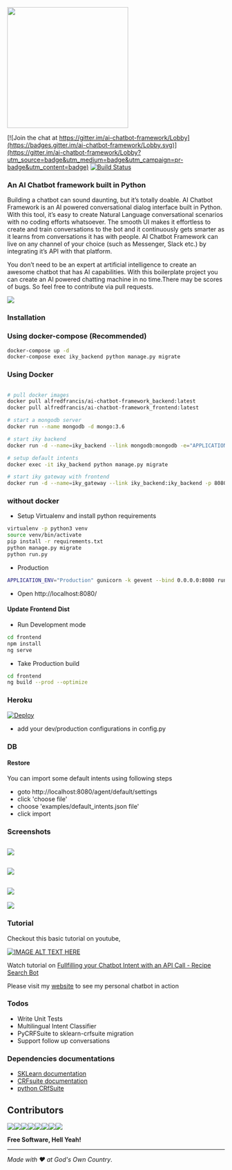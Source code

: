 <img src="https://i.ibb.co/vLR1wpG/logo.png" width="280"/>

[![Join the chat at https://gitter.im/ai-chatbot-framework/Lobby](https://badges.gitter.im/ai-chatbot-framework/Lobby.svg)](https://gitter.im/ai-chatbot-framework/Lobby?utm_source=badge&utm_medium=badge&utm_campaign=pr-badge&utm_content=badge) [![Build Status](https://travis-ci.com/alfredfrancis/ai-chatbot-framework.svg?branch=master)](https://travis-ci.com/alfredfrancis/ai-chatbot-framework.svg?branch=master)



### An AI Chatbot framework built in Python

Building a chatbot can sound daunting, but it’s totally doable. AI Chatbot Framework is an AI powered conversational dialog interface built in Python. With this tool, it’s easy to create Natural Language conversational scenarios with no coding efforts whatsoever. The smooth UI makes it effortless to create and train conversations to the bot and it continuously gets smarter as it learns from conversations it has with people. AI Chatbot Framework can live on any channel of your choice (such as Messenger, Slack etc.) by integrating it’s API with that platform.

You don’t need to be an expert at artificial intelligence to create an awesome chatbot that has AI capabilities. With this boilerplate project you can create an AI powered chatting machine in no time.There may be scores of bugs. So feel free to contribute  via pull requests.

![](https://image.ibb.co/eMJ9Wx/Screen_Shot_2018_04_28_at_1_45_28_PM.png)

### Installation

### Using docker-compose (Recommended) 
```sh
docker-compose up -d
docker-compose exec iky_backend python manage.py migrate
```

### Using Docker
```sh

# pull docker images
docker pull alfredfrancis/ai-chatbot-framework_backend:latest
docker pull alfredfrancis/ai-chatbot-framework_frontend:latest

# start a mongodb server
docker run --name mongodb -d mongo:3.6

# start iky backend
docker run -d --name=iky_backend --link mongodb:mongodb -e="APPLICATION_ENV=Production" alfredfrancis/ai-chatbot-framework_backend:latest

# setup default intents
docker exec -it iky_backend python manage.py migrate

# start iky gateway with frontend
docker run -d --name=iky_gateway --link iky_backend:iky_backend -p 8080:80 alfredfrancis/ai-chatbot-framework_frontend:latest

```

### without docker

* Setup Virtualenv and install python requirements
```sh
virtualenv -p python3 venv
source venv/bin/activate
pip install -r requirements.txt
python manage.py migrate
python run.py
```
* Production
```sh
APPLICATION_ENV="Production" gunicorn -k gevent --bind 0.0.0.0:8080 run:app
```
* Open http://localhost:8080/

#### Update Frontend Dist
* Run Development mode
```sh
cd frontend
npm install
ng serve
```
* Take Production build
```sh
cd frontend
ng build --prod --optimize
```

### Heroku
[![Deploy](https://www.herokucdn.com/deploy/button.png)](https://heroku.com/deploy)

* add your dev/production configurations in config.py

### DB

#### Restore
You can import some default intents using following steps

- goto http://localhost:8080/agent/default/settings
- click 'choose file'
- choose 'examples/default_intents.json file'
- click import

### Screenshots

![](https://image.ibb.co/i9ReWx/Screen_Shot_2018_04_28_at_1_38_15_PM.png)
---
![](https://image.ibb.co/ivXKWx/Screen_Shot_2018_04_28_at_1_38_36_PM.png)
---
![](https://image.ibb.co/nf9Bdc/Screen_Shot_2018_04_28_at_1_38_57_PM.png)
---
![](https://image.ibb.co/b4q1dc/Screen_Shot_2018_04_28_at_1_43_06_PM.png)
### Tutorial

Checkout this basic tutorial on youtube,

[![IMAGE ALT TEXT HERE](https://preview.ibb.co/fj9N3v/Screenshot_from_2017_04_05_03_11_04.png)](https://www.youtube.com/watch?v=S1Fj7WinaBA)


Watch tutorial on [Fullfilling your Chatbot Intent with an API Call - Recipe Search Bot](https://www.youtube.com/watch?v=gqO69ojLobQ)

Please visit my [website](http://alfredfrancis.github.io) to see my personal chatbot in action

### Todos
 *  Write Unit Tests
 *  Multilingual Intent Classifier
 *  PyCRFSuite to sklearn-crfsuite migration
 *  Support follow up conversations
 
 ### Dependencies documentations
* [SKLearn documentation](http://scikit-learn.org/)
* [CRFsuite documentation](http://www.chokkan.org/software/crfsuite/)
* [python CRfSuite](https://python-crfsuite.readthedocs.io/en/latest/)

## Contributors

[![](https://sourcerer.io/fame/alfredfrancis/alfredfrancis/ai-chatbot-framework/images/0)](https://sourcerer.io/fame/alfredfrancis/alfredfrancis/ai-chatbot-framework/links/0)[![](https://sourcerer.io/fame/alfredfrancis/alfredfrancis/ai-chatbot-framework/images/1)](https://sourcerer.io/fame/alfredfrancis/alfredfrancis/ai-chatbot-framework/links/1)[![](https://sourcerer.io/fame/alfredfrancis/alfredfrancis/ai-chatbot-framework/images/2)](https://sourcerer.io/fame/alfredfrancis/alfredfrancis/ai-chatbot-framework/links/2)[![](https://sourcerer.io/fame/alfredfrancis/alfredfrancis/ai-chatbot-framework/images/3)](https://sourcerer.io/fame/alfredfrancis/alfredfrancis/ai-chatbot-framework/links/3)[![](https://sourcerer.io/fame/alfredfrancis/alfredfrancis/ai-chatbot-framework/images/4)](https://sourcerer.io/fame/alfredfrancis/alfredfrancis/ai-chatbot-framework/links/4)[![](https://sourcerer.io/fame/alfredfrancis/alfredfrancis/ai-chatbot-framework/images/5)](https://sourcerer.io/fame/alfredfrancis/alfredfrancis/ai-chatbot-framework/links/5)[![](https://sourcerer.io/fame/alfredfrancis/alfredfrancis/ai-chatbot-framework/images/6)](https://sourcerer.io/fame/alfredfrancis/alfredfrancis/ai-chatbot-framework/links/6)[![](https://sourcerer.io/fame/alfredfrancis/alfredfrancis/ai-chatbot-framework/images/7)](https://sourcerer.io/fame/alfredfrancis/alfredfrancis/ai-chatbot-framework/links/7)

**Free Software, Hell Yeah!**
<hr></hr>

_Made with :heart: at God's Own Country_.
